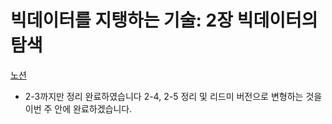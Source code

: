 # 빅데이터를 지탱하는 기술: 2장 빅데이터의 탐색

[노션](https://detailed-pull-d09.notion.site/2-2-238592898648806d88a0d7db89e503e3?source=copy_link)
- 2-3까지만 정리 완료하였습니다 2-4, 2-5 정리 및 리드미 버전으로 변형하는 것을 이번 주 안에 완료하겠습니다. 